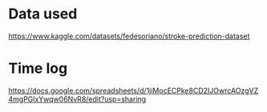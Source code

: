 # Data used

https://www.kaggle.com/datasets/fedesoriano/stroke-prediction-dataset

# Time log

https://docs.google.com/spreadsheets/d/1jiMocECPke8CD2IJOwrcAOzgVZ4mgPGlxYwqw06NvR8/edit?usp=sharing


